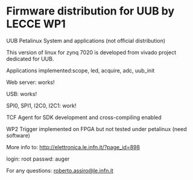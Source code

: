 # Firmware distribution for UUB by LECCE WP1

UUB Petalinux System and applications (not official distribution)

This version of linux for zynq 7020 is developed from vivado project dedicated for UUB.

Applications implemented:scope, led, acquire, adc, uub_init

Web server: works!

USB: works!

SPI0, SPI1, I2C0, I2C1: work!

TCF Agent for SDK development and cross-compiling enabled

WP2 Trigger implemented on FPGA but not tested under petalinux (need software)

More info to: http://elettronica.le.infn.it/?page_id=898

login: root  passwd: auger

For any questions: roberto.assiro@le.infn.it

